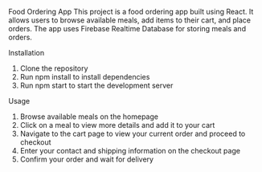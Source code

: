 Food Ordering App
This project is a food ordering app built using React. It allows users to browse available meals, add items to their cart, and place orders. The app uses Firebase Realtime Database for storing meals and orders.

Installation
1. Clone the repository
2. Run npm install to install dependencies
3. Run npm start to start the development server

Usage
1. Browse available meals on the homepage
2. Click on a meal to view more details and add it to your cart
3. Navigate to the cart page to view your current order and proceed to checkout
4. Enter your contact and shipping information on the checkout page
5. Confirm your order and wait for delivery

